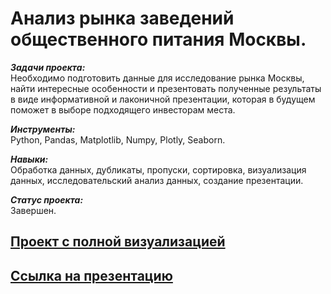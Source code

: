 # Анализ рынка заведений общественного питания Москвы.

***Задачи проекта:***<br>
Необходимо подготовить данные для исследование рынка Москвы, найти интересные особенности и презентовать полученные результаты в виде информативной и лаконичной презентации, которая в будущем поможет в выборе подходящего инвесторам места.

***Инструменты:***<br>
Python, Pandas, Matplotlib, Numpy, Plotly, Seaborn.

***Навыки:***<br>
Обработка данных, дубликаты, пропуски, сортировка, визуализация данных, исследовательский анализ данных, создание презентации.

***Статус проекта:*** <br>
Завершен.

## [Проект с полной визуализацией](https://nbviewer.org/github/alexkandinsky/yandex_practicum_data_analyst/blob/main/09.%20Как%20рассказать%20историю%20с%20помощью%20данных/09_project_public_catering.ipynb)

## [Ссылка на презентацию](https://drive.google.com/file/d/1V8FkKnKORCFIVjHYkcRnZjBhhRGgCVME/view?usp=share_link)

